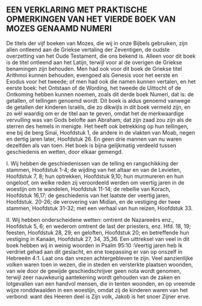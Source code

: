 ## EEN VERKLARING MET PRAKTISCHE OPMERKINGEN VAN HET VIERDE BOEK VAN MOZES GENAAMD NUMERI

De titels der vijf boeken van Mozes, die wij in onze Bijbels gebruiken, zijn allen ontleend aan de Griekse vertaling der Zeventigen, de oudste overzetting van het Oude Testament, die ons bekend is. Alleen voor dit boek is de titel ontleend aan het Latijn, terwijl voor al de overigen de Griekse benamingen zijn behouden. Men had ook voor dit boek de Griekse titel Arithmoi kunnen behouden, evengoed als Genesis voor het eerste en Exodus voor het tweede; of men had ook die namen kunnen vertalen, en het eerste boek: het Ontstaan of de Wording, het tweede de Uittocht of de Ontkoming hebben kunnen noemen, zoals dit derde boek Numeri, dat is: de getallen, of tellingen genoemd wordt. Dit boek is aldus genoemd vanwege de getallen der kinderen Israëls, die zo dikwijls in dit boek vermeld zijn, en zo wèl waardig om er de titel aan te geven, omdat het de merkwaardige vervulling was van Gods belofte aan Abraham; dat zijn zaad zou zijn als de sterren des hemels in menigte. Het heeft ook betrekking op hun tellingen, ene bij de berg Sinaï, Hoofdstuk 1, de andere in de vlakten van Moab, negen en dertig jaren later, Hoofdstuk 26. En geen drie mannen van nu waren dezelfden als van toen. Het boek is bijna gelijkmatig verdeeld tussen geschiedenis en wetten, door elkaar gemengd.

I. Wij hebben de geschiedenissen van de telling en rangschikking der stammen, Hoofdstuk 1-4; de wijding van het altaar en van de Levieten, Hoofdstuk 7, 8; hun optrekken, Hoofdstuk 9,10; hun murmureren en hun ongeloof, om welke reden zij veroordeeld werden om veertig jaren in de woestijn om te wandelen, Hoofdstuk 11-14; de rebellie van Korach, Hoofdstuk 16,17; de geschiedenis van het laatste der veertig jaren, Hoofdstuk. 20-26; de verovering van Midian, en de vestiging der twee stammen, Hoofdstuk 31-32; met een verhaal van hun reizen, Hoofdstuk 33.

II. Wij hebben onderscheidene wetten: omtrent de Nazareeërs enz., Hoofdstuk 5, 6; en wederom omtrent de last der priesters, enz.
Hfd. 18, 19; feesten, Hoofdstuk 28, 29; en geloften, Hoofdstuk 20; en betreffende hun vestiging in Kanaän, Hoofdstuk 27, 34, 35,36. Een uittreksel van veel in dit boek hebben wij in weinig woorden in Psalm 95:10 :Veertig jaren heb Ik verdriet gehad aan dit geslacht, en ene toepassing er van op onszelf in Hebreeën 4:1. Laat ons dan vrezen achtergebleven te zijn. Veel aanzienlijke volken waren toen in wezen, die in steden en versterkte plaatsen woonden, van wie door de gewijde geschiedschrijver geen nota wordt genomen, terwijl zeer nauwkeurig aantekening wordt gehouden van de zaken en lotgevallen van een handvol mensen, die in tenten woonden, en op vreemde wijze ronddwaalden in een woestijn, omdat zij de kinderen waren van het verbond: want des Heeren deel is Zijn volk, Jakob is het snoer Zijner erve. 
